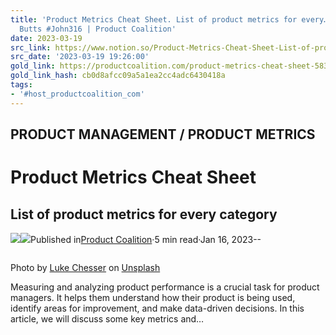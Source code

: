 ```yaml
---
title: 'Product Metrics Cheat Sheet. List of product metrics for every… | by Stephen
  Butts #John316 | Product Coalition'
date: 2023-03-19
src_link: https://www.notion.so/Product-Metrics-Cheat-Sheet-List-of-product-metrics-for-every-by-Stephen-Butts-John316-Produc-0fdc0dbe8c3e479f8cea778fe3c53417
src_date: '2023-03-19 19:26:00'
gold_link: https://productcoalition.com/product-metrics-cheat-sheet-583b3919417d
gold_link_hash: cb0d8afcc09a5a1ea2cc4adc6430418a
tags:
- '#host_productcoalition_com'
---
```


PRODUCT MANAGEMENT / PRODUCT METRICS
------------------------------------

Product Metrics Cheat Sheet
===========================

List of product metrics for every category
------------------------------------------

[![](https://miro.medium.com/v2/resize:fill:88:88/1*33Ft9QPwxQ59nab8GSl1Ww.png)](https://stephen-butts.medium.com/?source=post_page-----583b3919417d--------------------------------)[![](https://miro.medium.com/v2/resize:fill:48:48/1*u4JCBs77fsshIS_Ly2RWSA.png)](https://productcoalition.com/?source=post_page-----583b3919417d--------------------------------)Published in[Product Coalition](https://productcoalition.com/?source=post_page-----583b3919417d--------------------------------)·5 min read·Jan 16, 2023--

![]()

Photo by [Luke Chesser](https://unsplash.com/@lukechesser?utm_source=medium&utm_medium=referral) on [Unsplash](https://unsplash.com/?utm_source=medium&utm_medium=referral)

Measuring and analyzing product performance is a crucial task for product managers. It helps them understand how their product is being used, identify areas for improvement, and make data-driven decisions. In this article, we will discuss some key metrics and…